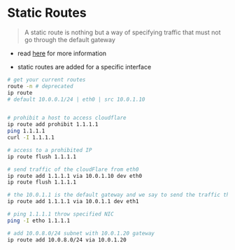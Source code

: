 # Static Routes

> A static route is nothing but a way of specifying traffic that must not go through the default gateway

- read [here](https://devconnected.com/how-to-add-route-on-linux) for more information

- static routes are added for a specific interface

``` bash
# get your current routes
route -n # deprecated
ip route
# default 10.0.0.1/24 | eth0 | src 10.0.1.10


# prohibit a host to access cloudflare
ip route add prohibit 1.1.1.1
ping 1.1.1.1
curl -I 1.1.1.1

# access to a prohibited IP
ip route flush 1.1.1.1

# send traffic of the cloudFlare from eth0
ip route add 1.1.1.1 via 10.0.1.10 dev eth0
ip route flush 1.1.1.1

# the 10.0.1.1 is the default gateway and we say to send the traffic throw this gateway
ip route add 1.1.1.1 via 10.0.1.1 dev eth1

# ping 1.1.1.1 throw specified NIC
ping -I etho 1.1.1.1

# add 10.0.8.0/24 subnet with 10.0.1.20 gateway
ip route add 10.0.8.0/24 via 10.0.1.20
```
